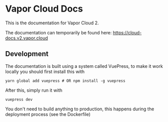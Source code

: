 # Vapor Cloud Docs

This is the documentation for Vapor Cloud 2.

The documentation can temporarily be found here: https://cloud-docs.v2.vapor.cloud

## Development

The documentation is built using a system called VuePress, to make it work locally you should first install this with

```
yarn global add vuepress # OR npm install -g vuepress
```

After this, simply run it with

```
vuepress dev
```

You don't need to build anything to production, this happens during the deployment process (see the Dockerfile)
